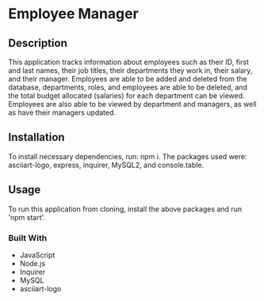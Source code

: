 # Employee Manager

## Description 
This application tracks information about employees such as their ID, first and last names, their job titles, their departments they work in, their salary, and their manager. Employees are able to be added and deleted from the database, departments, roles, and employees are able to be deleted, and the total budget allocated (salaries) for each department can be viewed. Employees are also able to be viewed by department and managers, as well as have their managers updated. 

## Installation
To install necessary dependencies, run: npm i. The packages used were: asciiart-logo, express, inquirer, MySQL2, and console.table. 
 
## Usage
To run this application from cloning, install the above packages and run 'npm start'.

### Built With 

 * JavaScript
 * Node.js
 * Inquirer
 * MySQL
 * asciiart-logo